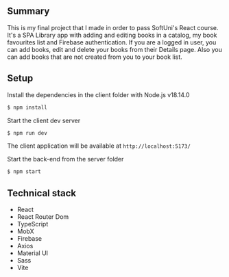 ## Summary

This is my final project that I made in order to pass SoftUni's React course. It's a SPA Library app with adding and editing books in a catalog, my book favourites list and Firebase authentication. If you are a logged in user, you can add books, edit and delete your books from their Details page. Also you can add books that are not created from you to your book list.

## Setup

Install the dependencies in the client folder with Node.js v18.14.0

```bash
$ npm install
```

Start the client dev server

```bash
$ npm run dev
```

The client application will be available at `http://localhost:5173/`

Start the back-end from the server folder

```bash
$ npm start
```

## Technical stack

- React
- React Router Dom
- TypeScript
- MobX
- Firebase
- Axios
- Material UI
- Sass
- Vite
